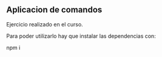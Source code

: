 ## Aplicacion de comandos

Ejercicio realizado en el curso.

Para poder utilizarlo hay que instalar las dependencias con:

npm i